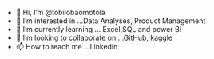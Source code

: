 - 👋 Hi, I’m @tobilobaomotola
- 👀 I’m interested in ...Data Analyses, Product Management
- 🌱 I’m currently learning ... Excel,SQL and power BI
- 💞️ I’m looking to collaborate on ...GitHub, kaggle
- 📫 How to reach me ...Linkedin

<!---
tobilobaomotola/tobilobaomotola is a ✨ special ✨ repository because its `README.md` (this file) appears on your GitHub profile.
You can click the Preview link to take a look at your changes.
--->
